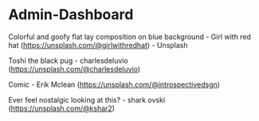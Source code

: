 # Admin-Dashboard

Colorful and goofy flat lay composition on blue background - Girl with red hat (https://unsplash.com/@girlwithredhat) - Unsplash

Toshi the black pug - charlesdeluvio (https://unsplash.com/@charlesdeluvio)

Comic - Erik Mclean (https://unsplash.com/@introspectivedsgn)

Ever feel nostalgic looking at this? - shark ovski (https://unsplash.com/@kshar2)
